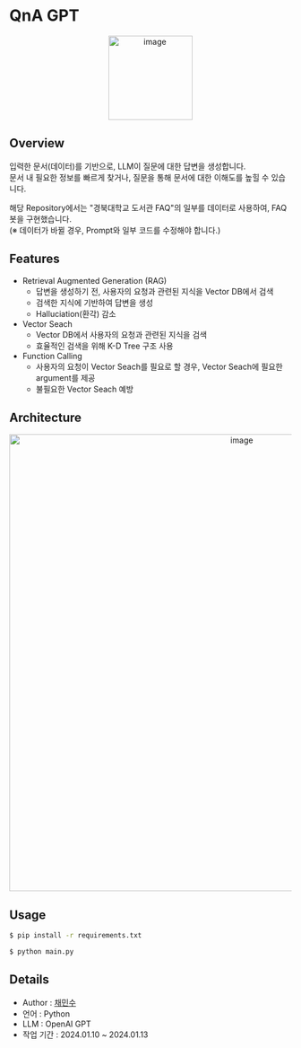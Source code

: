 # QnA GPT

<p align="center"><img width="150" alt="image" src="https://github.com/chaeminsoo/FAQ_GPT/assets/79351899/9dd08192-b6d2-453b-b342-ce0b68944b6e"></p>


## Overview
입력한 문서(데이터)를 기반으로, LLM이 질문에 대한 답변을 생성합니다.  
문서 내 필요한 정보를 빠르게 찾거나, 질문을 통해 문서에 대한 이해도를 높힐 수 있습니다.  

해당 Repository에서는 "경북대학교 도서관 FAQ"의 일부를 데이터로 사용하여, FAQ 봇을 구현했습니다.  
(※ 데이터가 바뀔 경우, Prompt와 일부 코드를 수정해야 합니다.)

## Features

- Retrieval Augmented Generation (RAG)
    - 답변을 생성하기 전, 사용자의 요청과 관련된 지식을 Vector DB에서 검색
    - 검색한 지식에 기반하여 답변을 생성
    - Halluciation(환각) 감소
- Vector Seach
    - Vector DB에서 사용자의 요청과 관련된 지식을 검색
    - 효율적인 검색을 위해 K-D Tree 구조 사용
- Function Calling
    - 사용자의 요청이 Vector Seach를 필요로 할 경우, Vector Seach에 필요한 argument를 제공
    - 불필요한 Vector Seach 예방

## Architecture

<p align="center"><img width="814" alt="image" src="https://github.com/chaeminsoo/FAQ_GPT/assets/79351899/99cbfa47-c2db-4877-a696-a667a52e6ef5"></p>

## Usage
``` bash
$ pip install -r requirements.txt
```
``` bash
$ python main.py
```

## Details
- Author : [채민수](https://github.com/chaeminsoo)
- 언어 : Python
- LLM : OpenAI GPT
- 작업 기간 : 2024.01.10 ~ 2024.01.13
